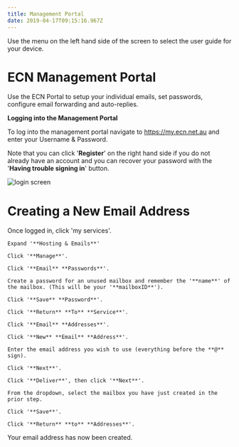 ```yaml
---
title: Management Portal
date: 2019-04-17T09:15:16.967Z
---
```

Use the menu on the left hand side of the screen to select the user guide for your device.

# ECN Management Portal

Use the ECN Portal to setup your individual emails, set passwords, configure email forwarding and auto-replies.

**Logging into the Management Portal** 

To log into the management portal navigate to <https://my.ecn.net.au> and enter your Username & Password.

Note that you can click '**Register**' on the right hand side if you do not already have an account and you can recover your password with the '**Having trouble signing in**' button.

![login screen](/images/screen-shot-2019-04-15-at-2.49.17-pm.png)

# Creating a New Email Address

Once logged in, click 'my services'.

	Expand '**Hosting & Emails**'

	Click '**Manage**'.

	Click '**Email** **Passwords**'.

	Create a password for an unused mailbox and remember the '**name**' of the mailbox. (This will be your '**mailboxID**'). 

	Click '**Save** **Password**'.

	Click '**Return** **To** **Service**'.

	Click '**Email** **Addresses**'.

	Click '**New** **Email** **Address**'.

	Enter the email address you wish to use (everything before the **@** sign).

	Click '**Next**'.

	Click '**Deliver**', then click '**Next**'.

	From the dropdown, select the mailbox you have just created in the prior step.

	Click '**Save**'.

	Click '**Return** **to** **Addresses**'.



Your email address has now been created.
